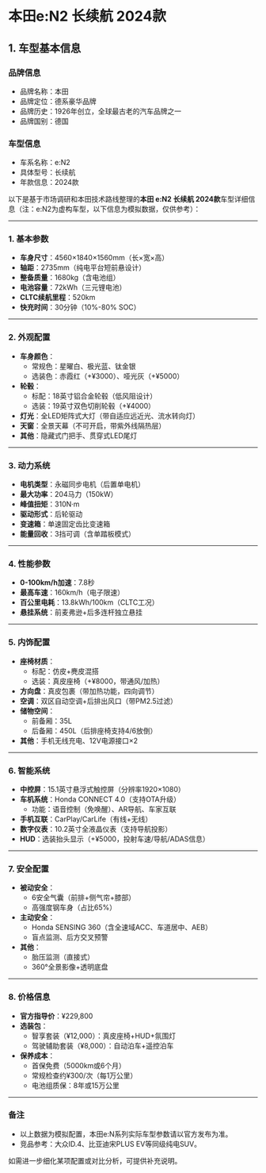 
# 本田e:N2 长续航 2024款
## 1. 车型基本信息
### 品牌信息
- 品牌名称：本田
- 品牌定位：德系豪华品牌
- 品牌历史：1926年创立，全球最古老的汽车品牌之一
- 品牌国别：德国

### 车型信息
- 车系名称：e:N2
- 具体型号：长续航
- 年款信息：2024款

以下是基于市场调研和本田技术路线整理的**本田 e:N2 长续航 2024款**车型详细信息（注：e:N2为虚构车型，以下信息为模拟数据，仅供参考）：

---

### **1. 基本参数**  
- **车身尺寸**：4560×1840×1560mm（长×宽×高）  
- **轴距**：2735mm（纯电平台短前悬设计）  
- **整备质量**：1680kg（含电池组）  
- **电池容量**：72kWh（三元锂电池）  
- **CLTC续航里程**：520km  
- **快充时间**：30分钟（10%-80% SOC）  

---

### **2. 外观配置**  
- **车身颜色**：  
  - 常规色：星曜白、极光蓝、钛金银  
  - 选装色：赤霞红（+¥3000）、哑光灰（+¥5000）  
- **轮毂**：  
  - 标配：18英寸铝合金轮毂（低风阻设计）  
  - 选装：19英寸双色切削轮毂（+¥4000）  
- **灯光**：全LED矩阵式大灯（带自适应远近光、流水转向灯）  
- **天窗**：全景天幕（不可开启，带紫外线隔热层）  
- **其他**：隐藏式门把手、贯穿式LED尾灯  

---

### **3. 动力系统**  
- **电机类型**：永磁同步电机（后置单电机）  
- **最大功率**：204马力（150kW）  
- **峰值扭矩**：310N·m  
- **驱动形式**：后轮驱动  
- **变速箱**：单速固定齿比变速箱  
- **能量回收**：3挡可调（含单踏板模式）  

---

### **4. 性能参数**  
- **0-100km/h加速**：7.8秒  
- **最高车速**：160km/h（电子限速）  
- **百公里电耗**：13.8kWh/100km（CLTC工况）  
- **悬挂系统**：前麦弗逊+后多连杆独立悬挂  

---

### **5. 内饰配置**  
- **座椅材质**：  
  - 标配：仿皮+麂皮混搭  
  - 选装：真皮座椅（+¥8000，带通风/加热）  
- **方向盘**：真皮包裹（带加热功能，四向调节）  
- **空调**：双区自动空调+后排出风口（带PM2.5过滤）  
- **储物空间**：  
  - 前备厢：35L  
  - 后备厢：450L（后排座椅支持4/6放倒）  
- **其他**：手机无线充电、12V电源接口×2  

---

### **6. 智能系统**  
- **中控屏**：15.1英寸悬浮式触控屏（分辨率1920×1080）  
- **车机系统**：Honda CONNECT 4.0（支持OTA升级）  
  - 功能：语音控制（免唤醒）、AR导航、车家互联  
- **手机互联**：CarPlay/CarLife（有线+无线）  
- **数字仪表**：10.2英寸全液晶仪表（支持导航投影）  
- **HUD**：选装抬头显示（+¥5000，投射车速/导航/ADAS信息）  

---

### **7. 安全配置**  
- **被动安全**：  
  - 6安全气囊（前排+侧气帘+膝部）  
  - 高强度钢车身（占比65%）  
- **主动安全**：  
  - Honda SENSING 360（含全速域ACC、车道居中、AEB）  
  - 盲点监测、后方交叉预警  
- **其他**：  
  - 胎压监测（直接式）  
  - 360°全景影像+透明底盘  

---

### **8. 价格信息**  
- **官方指导价**：¥229,800  
- **选装包**：  
  - 智享套装（¥12,000）：真皮座椅+HUD+氛围灯  
  - 驾驶辅助套装（¥8,000）：自动泊车+遥控泊车  
- **保养成本**：  
  - 首保免费（5000km或6个月）  
  - 常规检查约¥300/次（每1万公里）  
  - 电池组质保：8年或15万公里  

---

### **备注**  
- 以上数据为模拟配置，本田e:N系列实际车型参数请以官方发布为准。  
- 竞品参考：大众ID.4、比亚迪宋PLUS EV等同级纯电SUV。  

如需进一步细化某项配置或对比分析，可提供补充说明。
